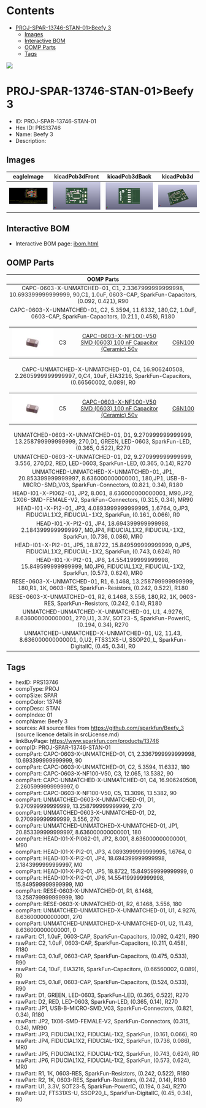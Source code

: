 



Contents
========

* [PROJ-SPAR-13746-STAN-01>Beefy 3](#proj-spar-13746-stan-01beefy-3)
	* [Images](#images)
	* [Interactive BOM](#interactive-bom)
	* [OOMP Parts](#oomp-parts)
	* [Tags](#tags)
  
![][im]
# PROJ-SPAR-13746-STAN-01>Beefy 3

- ID: PROJ-SPAR-13746-STAN-01
- Hex ID: PRS13746
- Name: Beefy 3
- Description: 

## Images
  
  

|eagleImage|kicadPcb3dFront|kicadPcb3dBack|kicadPcb3d|
| :---: | :---: | :---: | :---: |
|[![eagleImage](eagleImage_140.png)](eagleImage_600.png)|[![kicadPcb3dFront](kicadPcb3dFront_140.png)](kicadPcb3dFront_600.png)|[![kicadPcb3dBack](kicadPcb3dBack_140.png)](kicadPcb3dBack_600.png)|[![kicadPcb3d](kicadPcb3d_140.png)](kicadPcb3d_600.png)|

## Interactive BOM

- Interactive BOM page: [ibom.html](kicad/bom/ibom.html)

## OOMP Parts
  

|OOMP Parts|
| :---: |
|CAPC-0603-X-UNMATCHED-01, C1, 2.3367999999999998, 10.693399999999999, 90,C1, 1.0uF, 0603-CAP, SparkFun-Capacitors, (0.092, 0.421), R90|
|CAPC-0603-X-UNMATCHED-01, C2, 5.3594, 11.6332, 180,C2, 1.0uF, 0603-CAP, SparkFun-Capacitors, (0.211, 0.458), R180|
|<table><tr><td>![CAPC-0603-X-NF100-V50](https://raw.githubusercontent.com/oomlout/oomlout_OOMP_parts/main/CAPC-0603-X-NF100-V50/image_140.jpg)</td><td> C3</td><td>[CAPC-0603-X-NF100-V50<br>SMD (0603) 100 nF Capacitor (Ceramic) 50v](https://github.com/oomlout/oomlout_OOMP_parts/tree/main/CAPC-0603-X-NF100-V50/)</td><td>[C6N100](https://github.com/oomlout/oomlout_OOMP_parts/tree/main/CAPC-0603-X-NF100-V50/)</td></tr></table>|
|CAPC-UNMATCHED-X-UNMATCHED-01, C4, 16.906240508, 2.2605999999999997, 0,C4, 10uF, EIA3216, SparkFun-Capacitors, (0.66560002, 0.089), R0|
|<table><tr><td>![CAPC-0603-X-NF100-V50](https://raw.githubusercontent.com/oomlout/oomlout_OOMP_parts/main/CAPC-0603-X-NF100-V50/image_140.jpg)</td><td> C5</td><td>[CAPC-0603-X-NF100-V50<br>SMD (0603) 100 nF Capacitor (Ceramic) 50v](https://github.com/oomlout/oomlout_OOMP_parts/tree/main/CAPC-0603-X-NF100-V50/)</td><td>[C6N100](https://github.com/oomlout/oomlout_OOMP_parts/tree/main/CAPC-0603-X-NF100-V50/)</td></tr></table>|
|UNMATCHED-0603-X-UNMATCHED-01, D1, 9.270999999999999, 13.258799999999999, 270,D1, GREEN, LED-0603, SparkFun-LED, (0.365, 0.522), R270|
|UNMATCHED-0603-X-UNMATCHED-01, D2, 9.270999999999999, 3.556, 270,D2, RED, LED-0603, SparkFun-LED, (0.365, 0.14), R270|
|UNMATCHED-UNMATCHED-X-UNMATCHED-01, JP1, 20.853399999999997, 8.636000000000001, 180,JP1, USB-B-MICRO-SMD_V03, SparkFun-Connectors, (0.821, 0.34), R180|
|HEAD-I01-X-PI062-01, JP2, 8.001, 8.636000000000001, M90,JP2, 1X06-SMD-FEMALE-V2, SparkFun-Connectors, (0.315, 0.34), MR90|
|HEAD-I01-X-PI2-01, JP3, 4.0893999999999995, 1.6764, 0,JP3, FIDUCIAL1X2, FIDUCIAL-1X2, SparkFun, (0.161, 0.066), R0|
|HEAD-I01-X-PI2-01, JP4, 18.694399999999998, 2.1843999999999997, M0,JP4, FIDUCIAL1X2, FIDUCIAL-1X2, SparkFun, (0.736, 0.086), MR0|
|HEAD-I01-X-PI2-01, JP5, 18.8722, 15.849599999999999, 0,JP5, FIDUCIAL1X2, FIDUCIAL-1X2, SparkFun, (0.743, 0.624), R0|
|HEAD-I01-X-PI2-01, JP6, 14.554199999999998, 15.849599999999999, M0,JP6, FIDUCIAL1X2, FIDUCIAL-1X2, SparkFun, (0.573, 0.624), MR0|
|RESE-0603-X-UNMATCHED-01, R1, 6.1468, 13.258799999999999, 180,R1, 1K, 0603-RES, SparkFun-Resistors, (0.242, 0.522), R180|
|RESE-0603-X-UNMATCHED-01, R2, 6.1468, 3.556, 180,R2, 1K, 0603-RES, SparkFun-Resistors, (0.242, 0.14), R180|
|UNMATCHED-UNMATCHED-X-UNMATCHED-01, U1, 4.9276, 8.636000000000001, 270,U1, 3.3V, SOT23-5, SparkFun-PowerIC, (0.194, 0.34), R270|
|UNMATCHED-UNMATCHED-X-UNMATCHED-01, U2, 11.43, 8.636000000000001, 0,U2, FTS31XS-U, SSOP20_L, SparkFun-DigitalIC, (0.45, 0.34), R0|

## Tags

- hexID: PRS13746
- oompType: PROJ
- oompSize: SPAR
- oompColor: 13746
- oompDesc: STAN
- oompIndex: 01
- oompName: Beefy 3
- sources: All source files from https://github.com/sparkfun/Beefy_3 (source licence details in srcLicense.md)
- linkBuyPage: https://www.sparkfun.com/products/13746
- oompID: PROJ-SPAR-13746-STAN-01
- oompPart: CAPC-0603-X-UNMATCHED-01, C1, 2.3367999999999998, 10.693399999999999, 90
- oompPart: CAPC-0603-X-UNMATCHED-01, C2, 5.3594, 11.6332, 180
- oompPart: CAPC-0603-X-NF100-V50, C3, 12.065, 13.5382, 90
- oompPart: CAPC-UNMATCHED-X-UNMATCHED-01, C4, 16.906240508, 2.2605999999999997, 0
- oompPart: CAPC-0603-X-NF100-V50, C5, 13.3096, 13.5382, 90
- oompPart: UNMATCHED-0603-X-UNMATCHED-01, D1, 9.270999999999999, 13.258799999999999, 270
- oompPart: UNMATCHED-0603-X-UNMATCHED-01, D2, 9.270999999999999, 3.556, 270
- oompPart: UNMATCHED-UNMATCHED-X-UNMATCHED-01, JP1, 20.853399999999997, 8.636000000000001, 180
- oompPart: HEAD-I01-X-PI062-01, JP2, 8.001, 8.636000000000001, M90
- oompPart: HEAD-I01-X-PI2-01, JP3, 4.0893999999999995, 1.6764, 0
- oompPart: HEAD-I01-X-PI2-01, JP4, 18.694399999999998, 2.1843999999999997, M0
- oompPart: HEAD-I01-X-PI2-01, JP5, 18.8722, 15.849599999999999, 0
- oompPart: HEAD-I01-X-PI2-01, JP6, 14.554199999999998, 15.849599999999999, M0
- oompPart: RESE-0603-X-UNMATCHED-01, R1, 6.1468, 13.258799999999999, 180
- oompPart: RESE-0603-X-UNMATCHED-01, R2, 6.1468, 3.556, 180
- oompPart: UNMATCHED-UNMATCHED-X-UNMATCHED-01, U1, 4.9276, 8.636000000000001, 270
- oompPart: UNMATCHED-UNMATCHED-X-UNMATCHED-01, U2, 11.43, 8.636000000000001, 0
- rawPart: C1, 1.0uF, 0603-CAP, SparkFun-Capacitors, (0.092, 0.421), R90
- rawPart: C2, 1.0uF, 0603-CAP, SparkFun-Capacitors, (0.211, 0.458), R180
- rawPart: C3, 0.1uF, 0603-CAP, SparkFun-Capacitors, (0.475, 0.533), R90
- rawPart: C4, 10uF, EIA3216, SparkFun-Capacitors, (0.66560002, 0.089), R0
- rawPart: C5, 0.1uF, 0603-CAP, SparkFun-Capacitors, (0.524, 0.533), R90
- rawPart: D1, GREEN, LED-0603, SparkFun-LED, (0.365, 0.522), R270
- rawPart: D2, RED, LED-0603, SparkFun-LED, (0.365, 0.14), R270
- rawPart: JP1, USB-B-MICRO-SMD_V03, SparkFun-Connectors, (0.821, 0.34), R180
- rawPart: JP2, 1X06-SMD-FEMALE-V2, SparkFun-Connectors, (0.315, 0.34), MR90
- rawPart: JP3, FIDUCIAL1X2, FIDUCIAL-1X2, SparkFun, (0.161, 0.066), R0
- rawPart: JP4, FIDUCIAL1X2, FIDUCIAL-1X2, SparkFun, (0.736, 0.086), MR0
- rawPart: JP5, FIDUCIAL1X2, FIDUCIAL-1X2, SparkFun, (0.743, 0.624), R0
- rawPart: JP6, FIDUCIAL1X2, FIDUCIAL-1X2, SparkFun, (0.573, 0.624), MR0
- rawPart: R1, 1K, 0603-RES, SparkFun-Resistors, (0.242, 0.522), R180
- rawPart: R2, 1K, 0603-RES, SparkFun-Resistors, (0.242, 0.14), R180
- rawPart: U1, 3.3V, SOT23-5, SparkFun-PowerIC, (0.194, 0.34), R270
- rawPart: U2, FTS31XS-U, SSOP20_L, SparkFun-DigitalIC, (0.45, 0.34), R0



[im]: kicadPcb3d_450.png
